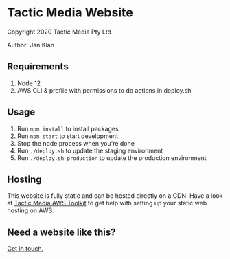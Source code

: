 # Tactic Media Website

Copyright 2020 Tactic Media Pty Ltd

Author: Jan Klan

## Requirements

1. Node 12
2. AWS CLI & profile with permissions to do actions in deploy.sh

## Usage

1. Run `npm install` to install packages
2. Run `npm start` to start development
3. Stop the node process when you're done
4. Run `./deploy.sh` to update the staging environment
5. Run `./deploy.sh production` to update the production environment

## Hosting

This website is fully static and can be hosted directly on a CDN. Have a look at [Tactic Media AWS Toolkit](https://github.com/tacticmedia/aws-toolkit) to get help with setting up your static web hosting on AWS.

## Need a website like this? 

[Get in touch.](https://tacticmedia.com.au/contact.html)